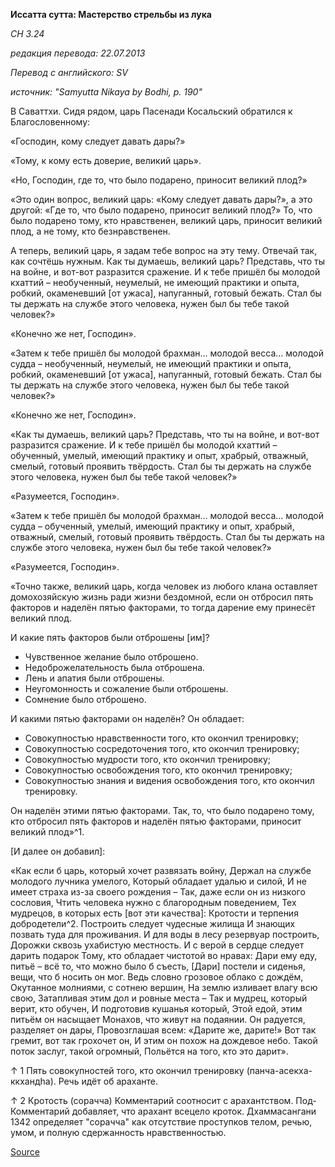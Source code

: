 **Иссатта сутта: Мастерство стрельбы из лука**

_СН 3\.24_

_редакция перевода: 22\.07\.2013_

_Перевод с английского: SV_

_источник: "Samyutta Nikaya by Bodhi, p\. 190"_

В Саваттхи\. Сидя рядом, царь Пасенади Косальский обратился к Благословенному: 

«Господин, кому следует давать дары?» 

«Тому, к кому есть доверие, великий царь»\. 

«Но, Господин, где то, что было подарено, приносит великий плод?» 

«Это один вопрос, великий царь: «Кому следует давать дары?», а это другой: «Где то, что было подарено, приносит великий плод?» То, что было подарено тому, кто нравственен, великий царь, приносит великий плод, а не тому, кто безнравственен\. 

А теперь, великий царь, я задам тебе вопрос на эту тему\. Отвечай так, как сочтёшь нужным\. Как ты думаешь, великий царь? Представь, что ты на войне, и вот\-вот разразится сражение\. И к тебе пришёл бы молодой кхаттий – необученный, неумелый, не имеющий практики и опыта, робкий, окаменевший \[от ужаса\], напуганный, готовый бежать\. Стал бы ты держать на службе этого человека, нужен был бы тебе такой человек?» 

«Конечно же нет, Господин»\. 

«Затем к тебе пришёл бы молодой брахман… молодой весса… молодой судда – необученный, неумелый, не имеющий практики и опыта, робкий, окаменевший \[от ужаса\], напуганный, готовый бежать\. Стал бы ты держать на службе этого человека, нужен был бы тебе такой человек?» 

«Конечно же нет, Господин»\. 

«Как ты думаешь, великий царь? Представь, что ты на войне, и вот\-вот разразится сражение\. И к тебе пришёл бы молодой кхаттий – обученный, умелый, имеющий практику и опыт, храбрый, отважный, смелый, готовый проявить твёрдость\. Стал бы ты держать на службе этого человека, нужен был бы тебе такой человек?» 

«Разумеется, Господин»\. 

«Затем к тебе пришёл бы молодой брахман… молодой весса… молодой судда – обученный, умелый, имеющий практику и опыт, храбрый, отважный, смелый, готовый проявить твёрдость\. Стал бы ты держать на службе этого человека, нужен был бы тебе такой человек?» 

«Разумеется, Господин»\. 

«Точно также, великий царь, когда человек из любого клана оставляет домохозяйскую жизнь ради жизни бездомной, если он отбросил пять факторов и наделён пятью факторами, то тогда дарение ему принесёт великий плод\. 

И какие пять факторов были отброшены \[им\]? 

* Чувственное желание было отброшено\. 
* Недоброжелательность была отброшена\. 
* Лень и апатия были отброшены\. 
* Неугомонность и сожаление были отброшены\. 
* Сомнение было отброшено\. 

И какими пятью факторами он наделён? Он обладает: 

* Совокупностью нравственности того, кто окончил тренировку; 
* Совокупностью сосредоточения того, кто окончил тренировку; 
* Совокупностью мудрости того, кто окончил тренировку; 
* Совокупностью освобождения того, кто окончил тренировку; 
* Совокупностью знания и видения освобождения того, кто окончил тренировку\. 

Он наделён этими пятью факторами\. Так, то, что было подарено тому, кто отбросил пять факторов и наделён пятью факторами, приносит великий плод»^1\. 

\[И далее он добавил\]: 

«Как если б царь, который хочет развязать войну, Держал на службе молодого лучника умелого, Который обладает удалью и силой, И не имеет страха из\-за своего рождения – Так, даже если он из низкого сословия, Чтить человека нужно с благородным поведением, Тех мудрецов, в которых есть \[вот эти качества\]: Кротости и терпения добродетели^2\. Построить следует чудесные жилища И знающих позвать туда для проживания\. И для воды в лесу резервуар построить, Дорожки сквозь ухабистую местность\. И с верой в сердце следует дарить подарок Тому, кто обладает чистотой во нравах: Дари ему еду, питьё – всё то, что можно было б съесть, \[Дари\] постели и сиденья, вещи, что б носить он мог\. Ведь словно грозовое облако с дождём, Окутанное молниями, с сотнею вершин, На землю изливает влагу всю свою, Затапливая этим дол и ровные места – Так и мудрец, который верит, кто обучен, И подготовив кушанья который, Этой едой, этим питьём он насыщает Монахов, что живут на подаянии\. Он радуется, разделяет он дары, Провозглашая всем: «Дарите же, дарите\!» Вот так гремит, вот так грохочет он, И этим он похож на дождевое небо\. Такой поток заслуг, такой огромный, Польётся на того, кто это дарит»\. 

↑ 1 Пять совокупностей того, кто окончил тренировку \(панча\-асекхa\-ккхандhа\)\. Речь идёт об араханте\. 

↑ 2 Кротость \(сораччa\) Комментарий соотносит с арахантством\. Под\-Комментарий добавляет, что арахант всецело кроток\. Дхаммасангани 1342 определяет "сораччa" как отсутствие проступков телом, речью, умом, и полную сдержанность нравственностью\.

[Source](https://www\.theravada\.ru/Teaching/Canon/Suttanta/Texts/sn3_24\-issatta\-sutta\-sv\.htm)